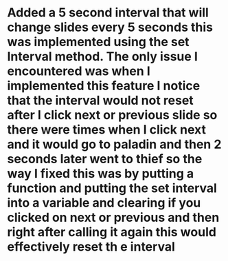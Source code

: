 # Added a 5 second interval that will change slides every 5 seconds this was implemented using the set Interval method. The only issue I encountered was when I implemented this feature I notice that the interval would not reset after I click next or previous slide so there were times when I click next and it would go to paladin and then 2 seconds later went to thief so the way I fixed this was by putting a function and putting the set interval into a variable and clearing if you clicked on next or previous and then right after calling it again this would effectively reset th e interval